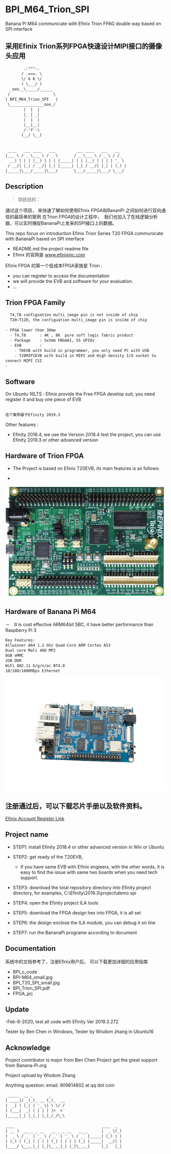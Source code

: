 # BPI_M64_Trion_SPI
Banana Pi M64 communicate with Efinix Trion FPAG double way based on SPI interface


## 采用Efinix Trion系列FPGA快速设计MIPI接口的摄像头应用

```
        .-"""-.
       / .===. \
       \/ 6 6 \/
       ( \___/ )
  _ooo__\_____/______
 /                   \
| BPI_M64_Trion_SPI   |
 \_______________ooo_/
        |  |  |
        |_ | _|
        |  |  |
        |__|__|
        /-'Y'-\
       (__/ \__)


 ____   ___ ____   ___         ___ ____   ___   __   
|___ \ / _ \___ \ / _ \       / _ \___ \ / _ \ / /_  
  __) | | | |__) | | | |_____| | | |__) | | | | '_ \
 / __/| |_| / __/| |_| |_____| |_| / __/| |_| | (_) |
|_____|\___/_____|\___/       \___/_____|\___/ \___/

```
## Description

> 项目目的：

通过这个项目， 来快速了解如何使用Efinix FPGA和BananPi 之间如何进行双向通信的最简单的案例
在Trion FPGA的设计工程中，　我们也加入了在线逻辑分析器，可以实时捕捉BananaPi上发来的SPI接口上的数据。　



This repo focus on introduction Efinix Trion Series T20 FPGA communicate with BananaPi based on SPI interface

- README.md  the project readme file
- Efinix 的官网是 www.efinixinc.com


Efinix FPGA 的第一个低成本FPGA家族是 Trion :
- you can register to access the documentation
- we will provide the EVB and software for your evaluation.
- ...


## Trion FPGA Family

```
  T4,T8 configuation multi_image pin is not inside of chip
  T20~T120, the configuation multi_image pin is inside of chip

- FPGA lower than 30mw
  - T4,T8      : 4K , 8K  pure soft logic fabric product
  - Package    : 5x5mm FBGA81, 55 GPIOs
  - EVB        :
    - T8EVB with build in programmer, you only need PC with USB
    - T20MIPIEVB with build in MIPI and High density I/O socket to connect MIPI CSI
-
```

## Software

On Ubuntu 16LTS : Efinix provide the Free FPGA develop suit, you need register it and buy one piece of EVB

```sh

这个案例基于Efinity 2019.3
```
Other features :

- Efinity 2018.4, we use the Version 2018.4 test the project, you can use Efinity 2019.3 or other advanced version

## Hardware of Trion FPGA

- The Project is based on Efinix T20EVB, its main features is as follows:

-
![T20EVB](./T20F256EVB_PCB.jpg)


## Hardware of  Banana Pi M64

－　It is cost effective ARM64bit SBC, it have better performance than Raspberry Pi 3

```
Key Features:
Allwinner A64 1.2 Ghz Quad-Core ARM Cortex A53
Dual core Mali 400 MP2
8GB eMMC
2GB DDR
WiFi 802.11 b/g/n/ac BT4.0
10/100/1000Mbps Ethernet
```

![Banana Pi M64](./m64-ov1.png)


## 注册通过后，可以下载芯片手册以及软件资料。

[Efinix Account Register Link](http://www.efinixinc.com/shop/index)

## Project name


- STEP1: install Efinity 2018.4 or other advanced version in Win or Ubuntu
- STEP2: get ready of the T20EVB,  

    - if you have same EVB with Efinix engieers, with the other words, it is easy to find the issue with same two boards when you need tech support.

- STEP3: download the total repository directory into Efinity project directory, for examples, C:\Efinity\2019.3\project\demo spi

- STEP4: open the Efinity project ILA tools

- STEP5: download the FPGA design hex into FPGA, it is all set

- STEP6: the design enclose the ILA module, you can debug it on line
- STEP7: run the BananaPi programe according to document

## Documentation

系统中的文档参考了，注册Efinix用户后， 可以下载更加详细的应用指南


- BPI_c_code  
- BPI-M64_small.jpg  
- BPI_T20_SPI_small.jpg  
- BPI_Trion_SPI.pdf  
- FPGA_prj  




## Update

-Feb-6-2020, test all code with Efinity Ver 2019.3.272

 Tester by Ben Chen in Windows,
 Tester by Wisdom zhang in Ubuntu16




## Acknowledge

Project contributor is major from Ben Chen
Project get the great support from Banana-Pi.org

Project upload by Wisdom Zhang

Anything question: email: 909614802 at qq dot com
```
 _____  __ _       _      
| ____|/ _(_)_ __ (_)_  __
|  _| | |_| | '_ \| \ \/ /
| |___|  _| | | | | |>  <
|_____|_| |_|_| |_|_/_/\_\

____                                      ____  _
| __ )  __ _ _ __   __ _ _ __   __ _      |  _ \(_)
|  _ \ / _` | '_ \ / _` | '_ \ / _` |_____| |_) | |
| |_) | (_| | | | | (_| | | | | (_| |_____|  __/| |
|____/ \__,_|_| |_|\__,_|_| |_|\__,_|     |_|   |_|


```
